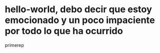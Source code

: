 # hello-world, debo decir que estoy emocionado y un poco impaciente por todo lo que ha ocurrido
primerep
